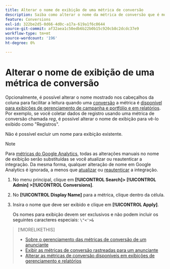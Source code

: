 ```yaml
---
title: Alterar o nome de exibição de uma métrica de conversão
description: Saiba como alterar o nome da métrica de conversão que é mostrado nos cabeçalhos de coluna em suas visualizações de gerenciamento e relatórios.
feature: Conversions
exl-id: 322be2d5-0d66-4d0c-a17a-619a1f6c0644
source-git-commit: af32aea1c50edb6b22b0b15c920cb8c2dcdc37e9
workflow-type: tm+mt
source-wordcount: '196'
ht-degree: 0%

---
```


# Alterar o nome de exibição de uma métrica de conversão

Opcionalmente, é possível alterar o nome mostrado nos cabeçalhos da coluna para facilitar a leitura quando uma [conversão](/help/search-social-commerce/glossary.md#c-d) a métrica é [disponível para exibições de gerenciamento de campanha e portfólio e em relatórios](conversion-metric-edit-available.md). Por exemplo, se você coletar dados de registro usando uma métrica de conversão chamada *reg*, é possível alterar o nome de exibição para vê-lo exibido como &quot;Registros&quot;.

Não é possível excluir um nome para exibição existente.

>[!NOTE]
>
>Para [métricas do Google Analytics](/help/search-social-commerce/admin/data-sources/data-source-about.md), todas as alterações manuais no nome de exibição serão substituídas se você atualizar ou reautenticar a integração. Da mesma forma, qualquer alteração de nome em Google Analytics é ignorada, a menos que [atualizar](/help/search-social-commerce/admin/data-sources/data-source-edit.md) ou [reautenticar](/help/search-social-commerce/admin/data-sources/data-source-reauthenticate.md) a integração.

1. No menu principal, clique em **[!UICONTROL Search]> [!UICONTROL Admin] >[!UICONTROL Conversions]**.

1. No **[!UICONTROL Display Name]** para a métrica, clique dentro da célula.

1. Insira o nome que deve ser exibido e clique em **[!UICONTROL Apply]**.

   Os nomes para exibição devem ser exclusivos e não podem incluir os seguintes caracteres especiais: `\"<'>&`

>[!MORELIKETHIS]
>
>* [Sobre o gerenciamento das métricas de conversão de um anunciante](conversion-metric-about.md)
>* [Exibir as métricas de conversão rastreadas para um anunciante](conversion-metric-view-tracked.md)
>* [Alterar as métricas de conversão disponíveis em exibições de gerenciamento e relatórios](conversion-metric-edit-available.md)

